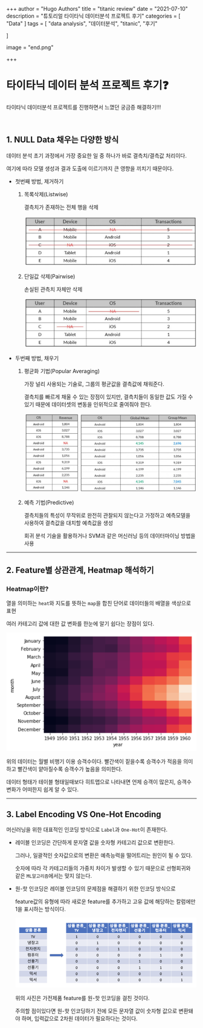 +++
author = "Hugo Authors"
title = "titanic  review"
date = "2021-07-10"
description = "튜토리얼 타이타닉 데이터분석 프로젝트 후기"
categories = [
    "Data"
]
tags = [
    "data analysis", "데이터분석", "titanic", "후기"

]

image = "end.png"

+++

# 타이타닉 데이터 분석 프로젝트 후기❓

타이타닉 데이터분석 프로젝트를 진행하면서 느꼈던 궁금증 해결하기!!!

<br>

## 1. NULL Data 채우는 다양한 방식

데이터 분석 초기 과정에서 가장 중요한 일 중 하나가 바로 결측치/결측값 처리이다.

여기에 따라 모델 생성과 결과 도출에 이르기까지 큰 영향을 끼치기 때문이다.

* 첫번째 방법, 제거하기

  1. 목록삭제(Listwise)

     결측치가 존재하는 전체 행을 삭제

     ![](nan_1.png)

  2. 단일값 삭제(Pairwise)

     손실된 관측치 자체만 삭제

     ![](nan_2.png)

* 두번째 방법, 채우기

  1. 평균화 기법(Popular Averaging)

     가장 널리 사용되는 기술로, 그룹의 평균값을 결측값에 채워준다.

     결측치를 빠르게 채울 수 있는 장점이 있지만, 결측치들이 동일한 값도 가질 수 있기 때문에 데이터셋의 변동을 인위적으로 줄여줘야 한다.

     ![](nan_3.png)

  2. 예측 기법(Predictive)

     결측치들의 특성이 무작위로 완전히 관찰되지 않는다고 가정하고 예측모델을 사용하여 결측값을 대치할 예측값을 생성

     회귀 분석 기술을 활용하거나 SVM과 같은 머신러닝 등의 데이터마이닝 방법을 사용

---

## 2. Feature별 상관관계, Heatmap 해석하기

### Heatmap이란?

열을 의미하는 `heat`와 지도를 뜻하는 `map`을 합친 단어로 데이터들의 배열을 색상으로 표현

여러 카테고리 값에 대한 값 변화를 한눈에 알기 쉽다는 장점이 있다.

![](heatmap.png)

위의 데이터는 월별 비행기 이용 승객수이다. 빨간색이 짙을수록 승객수가 적음을 의미하고 빨간색이 얕아질수록 승객수가 높음을 의미한다.

데이터 형태가 테이블 형태일때보다 히트맵으로 나타내면 언제 승객이 많은지, 승객수 변화가 어떠한지 쉽게 알 수 있다.

---

## 3. Label Encoding VS One-Hot Encoding

머신러닝을 위한 대표적인 인코딩 방식으로 `Label`과 `One-Hot`이 존재한다.

* 레이블 인코딩은 간단하게 문자열 값을 숫자형 카테고리 값으로 변환한다.

  그러나, 일괄적인 숫자값으로의 변환은 예측능력을 떨어트리는 원인이 될 수 있다.

  숫자에 따라 각 카테고리들의 가중치 차이가 발생할 수 있기 때문으로 선형회귀와 같은 `ML알고리즘`에서는 맞지 않는다.

* 원-핫 인코딩은 레이블 인코딩의 문제점을 해결하기 위한 인코딩 방식으로

  feature값의 유형에 따라 새로운 feature를 추가하고 고유 값에 해당하는 칼럼에만 1을 표시하는 방식이다.

  ![](one_hot.png)

  위의 사진은 가전제품 feature를 원-핫 인코딩을 걸친 것이다.

  주의할 점이있다면 원-핫 인코딩하기 전에 모든 문자열 값이 숫자형 값으로 변환돼야 하며, 입력값으로 2차원 데이터가 필요하다는 것이다.
